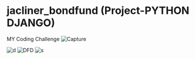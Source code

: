 # jacliner_bondfund (Project-PYTHON DJANGO)

MY Coding Challenge
![Capture](https://user-images.githubusercontent.com/21010227/77772278-d2a04680-7082-11ea-85d1-51be80b79488.JPG)

![d](https://user-images.githubusercontent.com/21010227/77772290-d9c75480-7082-11ea-8634-ab2d66cbdbde.JPG)
![DFD](https://user-images.githubusercontent.com/21010227/77772307-df249f00-7082-11ea-9052-1a00a3641293.JPG)
![s](https://user-images.githubusercontent.com/21010227/77772314-e0ee6280-7082-11ea-92ca-ccf802c2729c.JPG)
